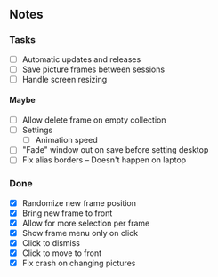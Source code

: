## Notes

### Tasks
- [ ] Automatic updates and releases
- [ ] Save picture frames between sessions
- [ ] Handle screen resizing

#### Maybe
- [ ] Allow delete frame on empty collection
- [ ] Settings
    - [ ] Animation speed
- [ ] "Fade" window out on save before setting desktop
- [ ] Fix alias borders – Doesn't happen on laptop

### Done
- [x] Randomize new frame position
- [x] Bring new frame to front
- [x] Allow for more selection per frame
- [x] Show frame menu only on click
- [x] Click to dismiss
- [x] Click to move to front
- [x] Fix crash on changing pictures
